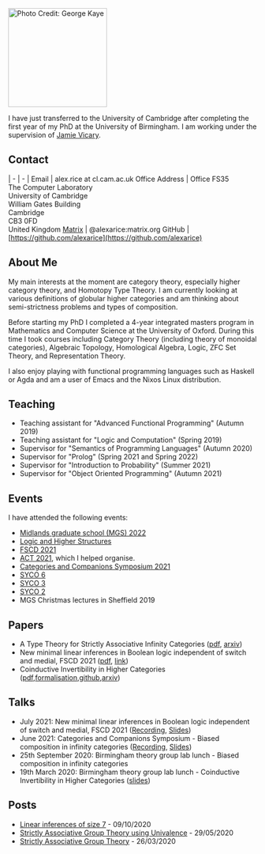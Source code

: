
<img class="photo" src="rice.jpg" width="200" title="Photo Credit: George Kaye">

I have just transferred to the University of Cambridge after completing the first year of my PhD at the University of Birmingham. I am
working under the supervision of [Jamie Vicary](https://www.cl.cam.ac.uk/~jv258/).

## Contact

| - | - |
Email          | alex.rice at cl.cam.ac.uk
Office Address | Office FS35 <br> The Computer Laboratory <br> University of Cambridge <br> William Gates Building <br> Cambridge <br> CB3 0FD <br> United Kingdom
[Matrix](https://matrix.org)         | @alexarice:matrix.org
GitHub         | [https://github.com/alexarice](https://github.com/alexarice)

## About Me

My main interests at the moment are category theory, especially higher
category theory, and Homotopy Type Theory. I am currently looking at
various definitions of globular higher categories and am thinking
about semi-strictness problems and types of composition.

Before starting my PhD I completed a 4-year integrated masters program
in Mathematics and Computer Science at the University of Oxford.
During this time I took courses including Category Theory (including
theory of monoidal categories), Algebraic Topology, Homological
Algebra, Logic, ZFC Set Theory, and Representation Theory.

I also enjoy playing with functional programming languages such as
Haskell or Agda and am a user of Emacs and the Nixos Linux
distribution.

## Teaching
- Teaching assistant for "Advanced Functional Programming" (Autumn 2019)
- Teaching assistant for "Logic and Computation" (Spring 2019)
- Supervisor for "Semantics of Programming Languages" (Autumn 2020)
- Supervisor for "Prolog" (Spring 2021 and Spring 2022)
- Supervisor for "Introduction to Probability" (Summer 2021)
- Supervisor for "Object Oriented Programming" (Autumn 2021)


## Events
I have attended the following events:

- [Midlands graduate school (MGS) 2022](https://www.cs.nott.ac.uk/~psznk/events/mgs22.html)
- [Logic and Higher Structures](https://conferences.cirm-math.fr/2689.html)
- [FSCD 2021](https://fscd2021.dc.uba.ar/)
- [ACT 2021](https://www.cl.cam.ac.uk/events/act2021/), which I helped organise.
- [Categories and Companions Symposium 2021](http://web.science.mq.edu.au/groups/coact/seminar/CaCS2021/)
- [SYCO 6](http://events.cs.bham.ac.uk/syco/6/)
- [SYCO 3](http://events.cs.bham.ac.uk/syco/3/)
- [SYCO 2](http://events.cs.bham.ac.uk/syco/2/)
- MGS Christmas lectures in Sheffield 2019

## Papers
- A Type Theory for Strictly Associative Infinity Categories ([pdf](pub/strict-assoc.pdf), [arxiv](https://arxiv.org/abs/2109.01513))
- New minimal linear inferences in Boolean logic independent of switch and medial, FSCD 2021 ([pdf](pub/linear-inf.pdf), [link](https://drops.dagstuhl.de/opus/volltexte/2021/14252/))
- Coinductive Invertibility in Higher Categories ([pdf](pub/inverses.pdf),[formalisation](pub/inverses/Everything.html),[github](https://github.com/alexarice/Inverses),[arxiv](https://arxiv.org/abs/2008.10307))

## Talks
- July 2021: New minimal linear inferences in Boolean logic independent of switch and medial, FSCD 2021 ([Recording](https://www.youtube.com/watch?v=rvwuMWTgSl4), [Slides](talks/linear-inf-talk.pdf))
- June 2021: Categories and Companions Symposium - Biased composition in infinity categories ([Recording](https://www.youtube.com/watch?v=ngApRoAi7UY), [Slides](talks/inf-category-equiv-talk.pdf))
- 25th September 2020: Birmingham theory group lab lunch - Biased composition in infinity categories
- 19th March 2020: Birmingham theory group lab lunch - Coinductive Invertibility in Higher Categories ([slides](talks/inverses.pdf))

## Posts
- [Linear inferences of size 7](https://prooftheory.blog/2020/10/01/linear-inferences-of-size-7/) - 09/10/2020
- [Strictly Associative Group Theory using Univalence](posts/sgtuf/Strict-Group-Theory-UF.html) - 29/05/2020
- [Strictly Associative Group Theory](posts/strict-group-theory.html) - 26/03/2020
